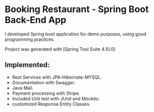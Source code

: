 
# Booking Restaurant - Spring Boot Back-End App

I developed Spring boot application for demo purposes, using good programming practices.

Project was generated with [Spring Tool Suite 4.10.0]

## Implemented:

* Rest Services with JPA-Hibernate-MYSQL.
* Documentation with Swagger.
* Java Mail.
* Payment processing with Stripe.
* Included Unit test with JUnit and Mockito.
* customized Response Entity Classes.
